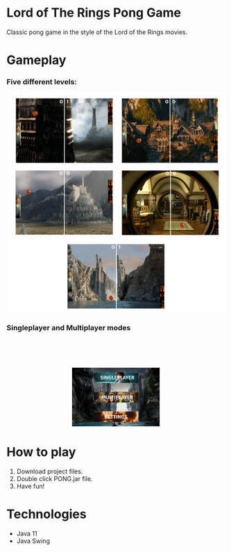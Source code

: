 # Lord of The Rings Pong Game

Classic pong game in the style of the Lord of the Rings movies. 

# Gameplay

### Five different levels:
  
  ![fullimage](/readme-pictures/levels2.png)


### Singleplayer and Multiplayer modes
</br>    
</br> 
</br> 
 <p align="center">
  <img src="/readme-pictures/modes.jpg" width="40%">
 </p>


# How to play
1. Download project files.
2. Double click PONG.jar file.
3. Have fun!


# Technologies

* Java 11
* Java Swing
